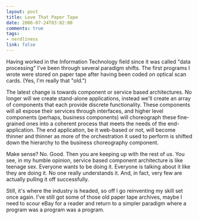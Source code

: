 ```yaml
--- 
layout: post
title: Love That Paper Tape
date: 2006-07-24T03:02:00
comments: true
tags:
- nerdliness
link: false
---
```

Having worked in the Information Technology field since it was called "data processing" I've been through several paradigm shifts. The first programs I wrote were stored on paper tape after having been coded on optical scan cards. (Yes, I'm really that "old.")

The latest change is towards component or service based architectures. No longer will we create stand-alone applications, instead we'll create an array of components that each provide discrete functionality. These components will all expose their services through interfaces, and higher level components (perhaps, business components) will choreograph these fine-grained ones into a coherent process that meets the needs of the end-application. The end application, be it web-based or not, will become thinner and thinner as more of the orchestration it used to perform is shifted down the hierarchy to the business choreography component.

Make sense? No. Good. Then you are keeping up with the rest of us. You see, in my humble opinion, service based component architecture is like teenage sex. Everyone wants to be doing it. Everyone is talking about it like they are doing it. No one really understands it. And, in fact, very few are actually pulling it off successfully.

Still, it's where the industry is headed, so off I go reinventing my skill set once again. I've still got some of those old paper tape archives, maybe I need to scour eBay for a reader and return to a simpler paradigm where a program was a program was a program.
